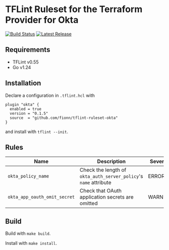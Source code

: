# TFLint Ruleset for the Terraform Provider for Okta

[![Build Status](https://github.com/fionn/tflint-ruleset-okta/actions/workflows/main.yml/badge.svg)](https://github.com/fionn/tflint-ruleset-okta/actions)
[![Latest Release](https://img.shields.io/github/v/release/fionn/tflint-ruleset-okta.svg)](https://github.com/fionn/tflint-ruleset-okta/releases/tag/v0.1.5)

## Requirements

- TFLint v0.55
- Go v1.24

## Installation

Declare a configuration in `.tflint.hcl` with

```hcl
plugin "okta" {
  enabled = true
  version = "0.1.5"
  source  = "github.com/fionn/tflint-ruleset-okta"
}
```
and install with `tflint --init`.

## Rules

|Name|Description|Severity|Enabled|
| --- | --- | --- | --- |
|`okta_policy_name`|Check the length of `okta_auth_server_policy`'s `name` attribute|ERROR|✔|
|`okta_app_oauth_omit_secret`|Check that OAuth application secrets are omitted|WARNING|✔|

## Build

Build with `make build`.

Install with `make install`.

